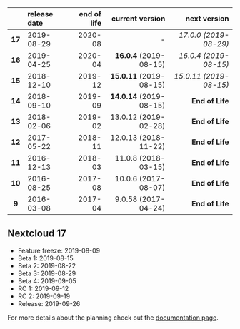 |        | release date      | end of life      | current version          | next version
|:------:|:------------------|-----------------:|-------------------------:|---------------------------:
| **17** | 2019-08-29        | 2020-08          | *-*                      | *17.0.0 (2019-08-29)*
| **16** | 2019-04-25        | 2020-04          | **16.0.4** (2019-08-15)  | *16.0.4 (2019-08-15)*
| **15** | 2018-12-10        | 2019-12          | **15.0.11** (2019-08-15) | *15.0.11 (2019-08-15)*
| **14** | 2018-09-10        | 2019-09          | **14.0.14** (2019-08-15) | **End of Life**
| **13** | 2018-02-06        | 2019-02          | 13.0.12 (2019-02-28)     | **End of Life**
| **12** | 2017-05-22        | 2018-11          | 12.0.13 (2018-11-22)     | **End of Life**
| **11** | 2016-12-13        | 2018-03          | 11.0.8 (2018-03-15)      | **End of Life**
| **10** | 2016-08-25        | 2017-08          | 10.0.6 (2017-08-07)      | **End of Life**
|  **9** | 2016-03-08        | 2017-04          | 9.0.58 (2017-04-24)      | **End of Life**
 
## Nextcloud 17

* Feature freeze: 2019-08-09
* Beta 1: 2019-08-15
* Beta 2: 2019-08-22
* Beta 3: 2019-08-29
* Beta 4: 2019-09-05
* RC 1: 2019-09-12
* RC 2: 2019-09-19
* Release: 2019-09-26


For more details about the planning check out the [documentation page](https://docs.nextcloud.com/server/stable/admin_manual/release_schedule.html).